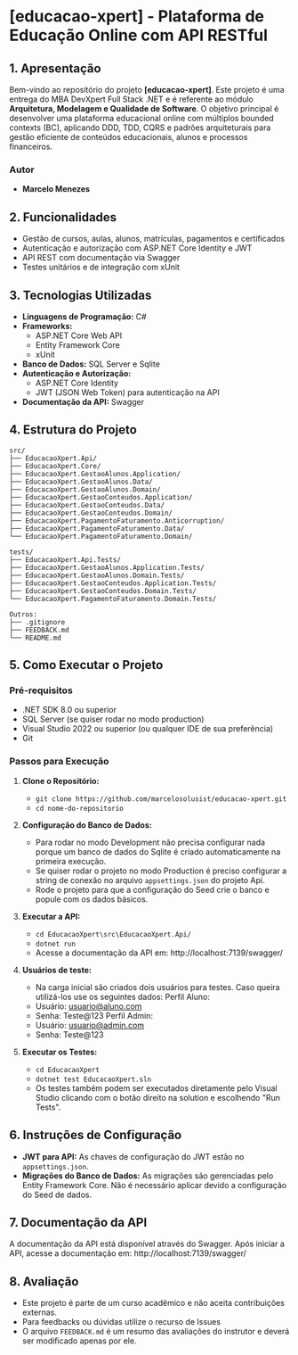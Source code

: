 # **[educacao-xpert] - Plataforma de Educação Online com API RESTful**

## **1. Apresentação**
Bem-vindo ao repositório do projeto **[educacao-xpert]**. Este projeto é uma entrega do MBA DevXpert Full Stack .NET e é referente ao módulo **Arquitetura, Modelagem e Qualidade de Software**.
O objetivo principal é desenvolver uma plataforma educacional online com múltiplos bounded contexts (BC), aplicando DDD, TDD, CQRS e padrões arquiteturais para gestão eficiente de conteúdos educacionais, alunos e processos financeiros.

### **Autor**
- **Marcelo Menezes**

## **2. Funcionalidades**
- Gestão de cursos, aulas, alunos, matrículas, pagamentos e certificados
- Autenticação e autorização com ASP.NET Core Identity e JWT
- API REST com documentação via Swagger
- Testes unitários e de integração com xUnit

## **3. Tecnologias Utilizadas**
- **Linguagens de Programação:** C#
- **Frameworks:**
  - ASP.NET Core Web API
  - Entity Framework Core
  - xUnit
- **Banco de Dados:** SQL Server e Sqlite
- **Autenticação e Autorização:**
  - ASP.NET Core Identity
  - JWT (JSON Web Token) para autenticação na API
- **Documentação da API:** Swagger

## **4. Estrutura do Projeto**
```
src/
├── EducacaoXpert.Api/
├── EducacaoXpert.Core/
├── EducacaoXpert.GestaoAlunos.Application/
├── EducacaoXpert.GestaoAlunos.Data/
├── EducacaoXpert.GestaoAlunos.Domain/
├── EducacaoXpert.GestaoConteudos.Application/
├── EducacaoXpert.GestaoConteudos.Data/
├── EducacaoXpert.GestaoConteudos.Domain/
├── EducacaoXpert.PagamentoFaturamento.Anticorruption/
├── EducacaoXpert.PagamentoFaturamento.Data/
└── EducacaoXpert.PagamentoFaturamento.Domain/

tests/
├── EducacaoXpert.Api.Tests/
├── EducacaoXpert.GestaoAlunos.Application.Tests/
├── EducacaoXpert.GestaoAlunos.Domain.Tests/
├── EducacaoXpert.GestaoConteudos.Application.Tests/
├── EducacaoXpert.GestaoConteudos.Domain.Tests/
└── EducacaoXpert.PagamentoFaturamento.Domain.Tests/

Outros:
├── .gitignore
├── FEEDBACK.md
└── README.md
```
## **5. Como Executar o Projeto**

### **Pré-requisitos**
- .NET SDK 8.0 ou superior
- SQL Server (se quiser rodar no modo production)
- Visual Studio 2022 ou superior (ou qualquer IDE de sua preferência)
- Git

### **Passos para Execução**

1. **Clone o Repositório:**
   - `git clone https://github.com/marcelosolusist/educacao-xpert.git`
   - `cd nome-do-repositorio`

2. **Configuração do Banco de Dados:**
   - Para rodar no modo Development não precisa configurar nada porque um banco de dados do Sqlite é criado automaticamente na primeira execução.
   - Se quiser rodar o projeto no modo Production é preciso configurar a string de conexão no arquivo `appsettings.json` do projeto Api.
   - Rode o projeto para que a configuração do Seed crie o banco e popule com os dados básicos.

3. **Executar a API:**
   - `cd EducacaoXpert\src\EducacaoXpert.Api/`
   - `dotnet run`
   - Acesse a documentação da API em: http://localhost:7139/swagger/ 
   
4. **Usuários de teste:**
   - Na carga inicial são criados dois usuários para testes. Caso queira utilizá-los use os seguintes dados:
   Perfil Aluno:
	- Usuário: usuario@aluno.com
	- Senha: Teste@123
   Perfil Admin:
	- Usuário: usuario@admin.com
	- Senha: Teste@123
	
5. **Executar os Testes:**
   - `cd EducacaoXpert`
   - `dotnet test EducacaoXpert.sln`
   - Os testes também podem ser executados diretamente pelo Visual Studio clicando com o botão direito na solution e escolhendo "Run Tests".
   
## **6. Instruções de Configuração**
- **JWT para API:** As chaves de configuração do JWT estão no `appsettings.json`.
- **Migrações do Banco de Dados:** As migrações são gerenciadas pelo Entity Framework Core. Não é necessário aplicar devido a configuração do Seed de dados.

## **7. Documentação da API**
A documentação da API está disponível através do Swagger. Após iniciar a API, acesse a documentação em:
http://localhost:7139/swagger/ 
 
## **8. Avaliação**
- Este projeto é parte de um curso acadêmico e não aceita contribuições externas. 
- Para feedbacks ou dúvidas utilize o recurso de Issues
- O arquivo `FEEDBACK.md` é um resumo das avaliações do instrutor e deverá ser modificado apenas por ele.
